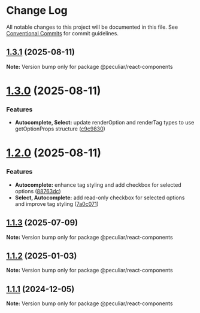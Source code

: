 # Change Log

All notable changes to this project will be documented in this file.
See [Conventional Commits](https://conventionalcommits.org) for commit guidelines.

## [1.3.1](https://github.com/PeculiarVentures/peculiar-ui/compare/@peculiar/react-components@1.3.0...@peculiar/react-components@1.3.1) (2025-08-11)

**Note:** Version bump only for package @peculiar/react-components





# [1.3.0](https://github.com/PeculiarVentures/peculiar-ui/compare/@peculiar/react-components@1.2.0...@peculiar/react-components@1.3.0) (2025-08-11)


### Features

* **Autocomplete, Select:** update renderOption and renderTag types to use getOptionProps structure ([c9c9830](https://github.com/PeculiarVentures/peculiar-ui/commit/c9c98309091fbe4ef048368d739fb4caf797e1ac))





# [1.2.0](https://github.com/PeculiarVentures/peculiar-ui/compare/@peculiar/react-components@1.1.3...@peculiar/react-components@1.2.0) (2025-08-11)


### Features

* **Autocomplete:** enhance tag styling and add checkbox for selected options ([88763dc](https://github.com/PeculiarVentures/peculiar-ui/commit/88763dc1bdcf62775a849bc6de75a9565eba8efc))
* **Select, Autocomplete:** add read-only checkbox for selected options and improve tag styling ([7a0c071](https://github.com/PeculiarVentures/peculiar-ui/commit/7a0c071df61a13eee6ecf610287d952cf9ba8dd9))





## [1.1.3](https://github.com/PeculiarVentures/peculiar-ui/compare/@peculiar/react-components@1.1.2...@peculiar/react-components@1.1.3) (2025-07-09)

**Note:** Version bump only for package @peculiar/react-components





## [1.1.2](https://github.com/PeculiarVentures/peculiar-ui/compare/@peculiar/react-components@1.1.1...@peculiar/react-components@1.1.2) (2025-01-03)

**Note:** Version bump only for package @peculiar/react-components





## [1.1.1](https://github.com/PeculiarVentures/peculiar-ui/compare/@peculiar/react-components@1.1.1-alpha.0...@peculiar/react-components@1.1.1) (2024-12-05)

**Note:** Version bump only for package @peculiar/react-components
